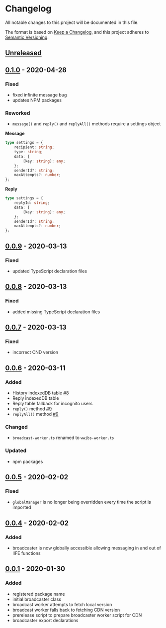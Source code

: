 # Changelog

All notable changes to this project will be documented in this file.

The format is based on [Keep a Changelog](https://keepachangelog.com/en/1.0.0/),
and this project adheres to [Semantic Versioning](https://semver.org/spec/v2.0.0.html).

## [Unreleased]

## [0.1.0] - 2020-04-28

### Fixed

-   fixed infinite message bug
-   updates NPM packages

### Reworked

-   `message()` and `reply()` and `replyAll()` methods require a settings object

**Message**

```typescript
type settings = {
    recipient: string;
    type: string;
    data: {
        [key: string]: any;
    };
    senderId?: string;
    maxAttempts?: number;
};
```

**Reply**

```typescript
type settings = {
    replyId: string;
    data: {
        [key: string]: any;
    };
    senderId?: string;
    maxAttempts?: number;
};
```

## [0.0.9] - 2020-03-13

### Fixed

-   updated TypeScript declaration files

## [0.0.8] - 2020-03-13

### Fixed

-   added missing TypeScript declaration files

## [0.0.7] - 2020-03-13

### Fixed

-   incorrect CND version

## [0.0.6] - 2020-03-11

### Added

-   History indexedDB table [#8](https://github.com/Pageworks/wwibs/issues/8)
-   Reply indexedDB table
-   Reply table fallback for incognito users
-   `reply()` method [#9](https://github.com/Pageworks/wwibs/issues/9)
-   `replyAll()` method [#9](https://github.com/Pageworks/wwibs/issues/9)

### Changed

-   `broadcast-worker.ts` renamed to `wwibs-worker.ts`

### Updated

-   npm packages

## [0.0.5] - 2020-02-02

### Fixed

-   `globalManager` is no longer being overridden every time the script is imported

## [0.0.4] - 2020-02-02

### Added

-   broadcaster is now globally accessible allowing messaging in and out of IIFE functions

## [0.0.1] - 2020-01-30

### Added

-   registered package name
-   initial broadcaster class
-   broadcast worker attempts to fetch local version
-   broadcast worker falls back to fetching CDN version
-   prerelease script to prepare broadcaster worker script for CDN
-   broadcaster export declarations

[unreleased]: https://github.com/Pageworks/wwibs/compare/v0.1.0...HEAD
[0.1.0]: https://github.com/Pageworks/wwibs/releases/tag/v0.1.0...v0.0.9
[0.0.9]: https://github.com/Pageworks/wwibs/releases/tag/v0.0.9...v0.0.8
[0.0.8]: https://github.com/Pageworks/wwibs/releases/tag/v0.0.8...v0.0.7
[0.0.7]: https://github.com/Pageworks/wwibs/releases/tag/v0.0.7...v0.0.6
[0.0.6]: https://github.com/Pageworks/wwibs/releases/tag/v0.0.6...v0.0.5
[0.0.5]: https://github.com/Pageworks/wwibs/releases/tag/v0.0.5...v0.0.4
[0.0.4]: https://github.com/Pageworks/wwibs/releases/tag/v0.0.4...v0.0.1
[0.0.1]: https://github.com/Pageworks/wwibs/releases/tag/v0.0.1
